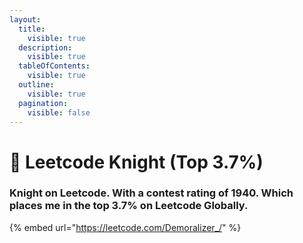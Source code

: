 ```yaml
---
layout:
  title:
    visible: true
  description:
    visible: true
  tableOfContents:
    visible: true
  outline:
    visible: true
  pagination:
    visible: false
---
```


# 🏅 Leetcode Knight (Top 3.7%)

### Knight on Leetcode. With a contest rating of 1940. Which places me in the top 3.7% on Leetcode Globally.

{% embed url="https://leetcode.com/Demoralizer_/" %}
